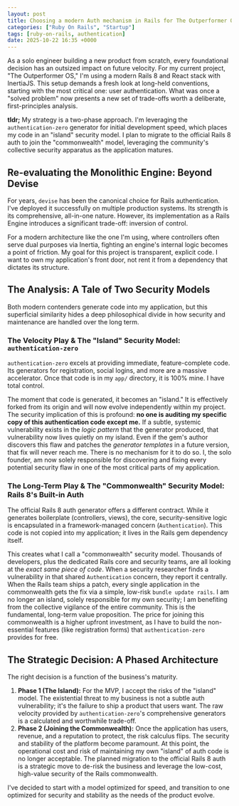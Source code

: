 ```yaml
---
layout: post
title: Choosing a modern Auth mechanism in Rails for The Outperformer OS
categories: ["Ruby On Rails", "Startup"]
tags: [ruby-on-rails, authentication]
date: 2025-10-22 16:35 +0000
---
```


As a solo engineer building a new product from scratch, every foundational decision has an outsized impact on future velocity. For my current project, "The Outperformer OS," I'm using a modern Rails 8 and React stack with InertiaJS. This setup demands a fresh look at long-held conventions, starting with the most critical one: user authentication. What was once a "solved problem" now presents a new set of trade-offs worth a deliberate, first-principles analysis.

**tldr;** My strategy is a two-phase approach. I'm leveraging the `authentication-zero` generator for initial development speed, which places my code in an "island" security model. I plan to migrate to the official Rails 8 auth to join the "commonwealth" model, leveraging the community's collective security apparatus as the application matures.

## Re-evaluating the Monolithic Engine: Beyond Devise

For years, `devise` has been the canonical choice for Rails authentication. I've deployed it successfully on multiple production systems. Its strength is its comprehensive, all-in-one nature. However, its implementation as a Rails Engine introduces a significant trade-off: inversion of control.

For a modern architecture like the one I'm using, where controllers often serve dual purposes via Inertia, fighting an engine's internal logic becomes a point of friction. My goal for this project is transparent, explicit code. I want to own my application's front door, not rent it from a dependency that dictates its structure.

## The Analysis: A Tale of Two Security Models

Both modern contenders generate code into my application, but this superficial similarity hides a deep philosophical divide in how security and maintenance are handled over the long term.

### The Velocity Play & The "Island" Security Model: `authentication-zero`

`authentication-zero` excels at providing immediate, feature-complete code. Its generators for registration, social logins, and more are a massive accelerator. Once that code is in my `app/` directory, it is 100% mine. I have total control.

The moment that code is generated, it becomes an "island." It is effectively forked from its origin and will now evolve independently within my project. The security implication of this is profound: **no one is auditing my specific copy of this authentication code except me.** If a subtle, systemic vulnerability exists in the *logic pattern* that the generator produced, that vulnerability now lives quietly on my island. Even if the gem's author discovers this flaw and patches the *generator templates* in a future version, that fix will never reach me. There is no mechanism for it to do so. I, the solo founder, am now solely responsible for discovering and fixing every potential security flaw in one of the most critical parts of my application.

### The Long-Term Play & The "Commonwealth" Security Model: Rails 8's Built-in Auth

The official Rails 8 auth generator offers a different contract. While it generates boilerplate (controllers, views), the core, security-sensitive logic is encapsulated in a framework-managed concern (`Authentication`). This code is not copied into my application; it lives in the Rails gem dependency itself.

This creates what I call a "commonwealth" security model. Thousands of developers, plus the dedicated Rails core and security teams, are all looking at the *exact same piece of code*. When a security researcher finds a vulnerability in that shared `Authentication` concern, they report it centrally. When the Rails team ships a patch, every single application in the commonwealth gets the fix via a simple, low-risk `bundle update rails`. I am no longer an island, solely responsible for my own security; I am benefiting from the collective vigilance of the entire community. This is the fundamental, long-term value proposition. The price for joining this commonwealth is a higher upfront investment, as I have to build the non-essential features (like registration forms) that `authentication-zero` provides for free.

## The Strategic Decision: A Phased Architecture

The right decision is a function of the business's maturity.

1.  **Phase 1 (The Island):** For the MVP, I accept the risks of the "island" model. The existential threat to my business is not a subtle auth vulnerability; it's the failure to ship a product that users want. The raw velocity provided by `authentication-zero`'s comprehensive generators is a calculated and worthwhile trade-off.
2.  **Phase 2 (Joining the Commonwealth):** Once the application has users, revenue, and a reputation to protect, the risk calculus flips. The security and stability of the platform become paramount. At this point, the operational cost and risk of maintaining my own "island" of auth code is no longer acceptable. The planned migration to the official Rails 8 auth is a strategic move to de-risk the business and leverage the low-cost, high-value security of the Rails commonwealth.

I've decided to start with a model optimized for speed, and transition to one optimized for security and stability as the needs of the product evolve.